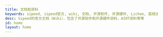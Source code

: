 ```yaml
---
title: 文档和资料
keywords: sipeed, sipeed官方, wiki, 文档, 开源软件, 开源硬件, Lichee, 荔枝派, AI, AIOT, 边缘计算, 人脸识别, 嵌入式AI, maixpy, maixpy3, Longan, Tang
desc: Sipeed的官方文档（Wiki），包含了开源软件和开源硬件资料，AIOT资料等等
id: home
layout: home
---
```


